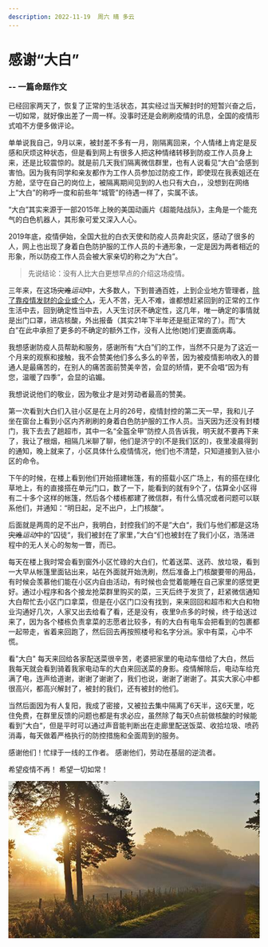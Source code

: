 ```yaml
---
description: 2022-11-19  周六 晴 多云
---
```


# 感谢“大白”  
### -- 一篇命题作文

已经回家两天了，恢复了正常的生活状态，其实经过当天解封时的短暂兴奋之后，一切如常，就好像出差了一周一样。没事时还是会刷刷疫情的讯息，全国的疫情形式咱不方便多做评论。

单单说我自己，9月以来，被封差不多有一月，刚隔离回来，个人情绪上肯定是反感和厌烦这种状态，但是看到网上有很多人把这种情绪转移到防疫工作人员身上来，还是比较震惊的。就是前几天我们隔离微信群里，也有人说看见“大白”会感到害怕。因为我有同学和亲友都作为工作人员参加过防疫工作，即使现在我表姐还在方舱，坚守在自己的岗位上，被隔离期间见到的人也只有大白，，没想到在网络上“大白”的称呼一度和前些年“城管”的待遇一样了，实属不该。

“大白”其实来源于一部2015年上映的美国动画片《超能陆战队》，主角是一个能充气的白色机器人，其形象可爱又深入人心。

2019年底，疫情伊始，全国大批的白衣天使和防疫人员奔赴灾区，感动了很多的人，网上也出现了身着白色防护服的工作人员的卡通形象，一定是因为两者相近的形象，所以防疫工作人员会被大家亲切的称之为“大白”。

>先说结论：没有人比大白更想早点的介绍这场疫情。

三年来，在这场~~灾难~~*运动*中，大多数人，下到普通百姓，上到企业地方管理者，<u>除了靠疫情发财的企业或个人</u>，无人不苦，无人不难，谁都想赶紧回到的正常的工作生活中去，回到确定性当中去，人天生讨厌不确定性，这几年，唯一确定的事情就是出门口罩，进店核酸，外出报备（其实21年下半年还是挺正常的了）。而“大白”在此中承担了更多的不确定的额外工作，没有人比他(她)们更直面病毒。

我想感谢防疫人员帮助和服务，感谢所有“大白”们的工作，当然不只是为了这近一个月来的观察和接触，我不会赞美他们多么多么的辛苦，因为被疫情影响收入的普通人是最痛苦的，在别人的痛苦面前赞美辛苦，会显的矫情，更不会唱“因为有您，温暖了四季”，会显的谄媚。

我想说说他们的敬业，因为敬业才是对劳动者最高的赞美。

第一次看到大白们入驻小区是在上月的26号，疫情封控的第二天一早，我和儿子坐在窗台上看到小区内齐刷刷的身着白色防护服的工作人员。当天因为还没有封楼门，我下去去了趟超市，其中一名“全盔全甲”防控人员告诉我，明天就不要再下来了，我让了根烟，相隔几米聊了聊，他们是济宁的(不是我们区的)，夜里凌晨得到的通知，晚上就来了，小区具体什么疫情情况，他们也不清楚，只知道接到入驻小区的命令。

下午的时候，在楼上看到他们开始搭建帐篷，有的搭载小区广场上，有的搭在绿化草地上，有的直接搭在单元门口，数了一下，能看到的就有9个了，估算全小区得有二十多个这样的帐篷，然后各个楼栋都建了微信群，有什么情况或者问题可以联系他们，并通知：“明日起，足不出户，上门核酸“。

后面就是两周的足不出户，我明白，封控我们的不是”大白“，我们与他们都是这场~~灾难~~*运动*中的”囚徒“，我们被封在了家里，”大白“们也被封在了我们小区，浩荡进程中的无人关心的匆匆一瞥，而已。

每天在楼上我时常会看到窗外小区忙碌的大白们，忙着送菜、送药、放垃圾，看到一大早从帐篷里面钻出来，站在外面就开始洗刷，然后准备上门核酸要带的用品，有时候会羡慕他们能在小区内自由活动，有时候也会觉着能睡在自己家里的感觉更好。通过小程序和各个接龙抢菜群里购买的菜，三天后终于发货了，赶紧微信通知大白帮忙去小区门口拿菜，但是在小区门口没有找到，来来回回和超市和大白和物业沟通好几次，人家又出去给看了看，还是没有，夜里9点多的时候，终于给送过来了，因为各个楼栋负责拿菜的志愿者比较多，有的大白有电车会把看到的包裹都一起带走，省着来回跑了，然后回去再按照楼号和名字分派。家中有菜，心中不慌。

看"大白" 每天来回给各家配送菜很辛苦，老婆把家里的电动车借给了大白，然后我每天就会看到骑着我家电动车的大白来回送菜的身影。疫情解除后，电动车给充满了电，连声给道谢，谢谢了谢谢了，我们也说，谢谢了谢谢了。其实大家心中都很高兴，都高兴解封了，被封的我们，还有被封的他们。

当然后面因为有人复阳，我成了密接，又被拉去集中隔离了6天半，这6天里，吃住免费，在群里反馈的问题也都是有求必应，虽然除了每天0点前做核酸的时候能看到”大白“，但是平时可以通过声音能判断出在走廊里配送饭菜、收拾垃圾、喷药消毒，每天做着严格执行的防控措施和全面周到的服务。

感谢他们！忙绿于一线的工作者。
感谢他们，劳动在基层的逆流者。

希望疫情不再！
希望一切如常！

![](/.gitbook/assets/22112001.jpg)

